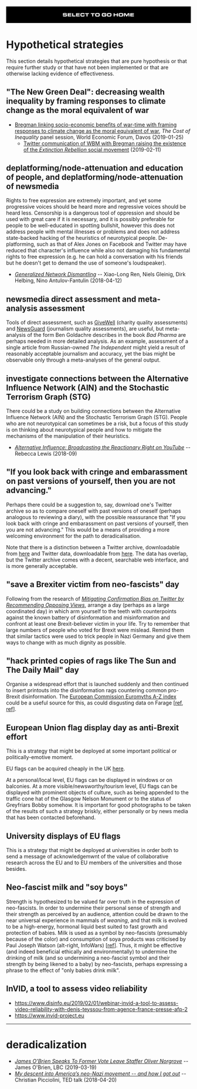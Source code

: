 [![](https://raw.githubusercontent.com/wdbm/InfoPeace/master/media/InfoPeace_home.png)](https://github.com/wdbm/InfoPeace/blob/master/README.md)

# Hypothetical strategies

This section details hypothetical strategies that are pure hypothesis or that require further study or that have not been implemented or that are otherwise lacking evidence of effectiveness.

## "The New Green Deal": decreasing wealth inequality by framing responses to climate change as the moral equivalent of war

- [Bregman linking socio-economic benefits of war-time with framing responses to climate change as the moral equivalent of war](https://www.youtube.com/watch?v=r5LtFnmPruU&t=14m40s), *The Cost of Inequality* panel session, World Economic Forum, Davos (2019-01-25)
    - [Twitter communication of WBM with Bregman raising the existence of the *Extinction Rebellion* social movement](https://twitter.com/WBreadenMadden/status/1095123727749185536) (2019-02-11)

## deplatforming/node-attenuation and education of people, and deplatforming/node-attenuation of newsmedia

Rights to free expression are extremely important, and yet some progressive voices should be heard more and regressive voices should be heard less. Censorship is a dangerous tool of oppression and should be used with great care if it is necessary, and it is possibly preferable for people to be well-educated in spotting bullshit, however this does not address people with mental illnesses or problems and does not address state-backed hacking of the heuristics of neurotypical people. De-platforming, such as that of Alex Jones on Facebook and Twitter may have reduced that character's influence while also not damaging his fundamental rights to free expression (e.g. he can hold a conversation with his friends but he doesn't get to demand the use of someone's loudspeaker).

- [*Generalized Network Dismantling*](https://arxiv.org/abs/1801.01357) -- Xiao-Long Ren, Niels Gleinig, Dirk Helbing, Nino Antulov-Fantulin (2018-04-12)

## newsmedia direct assessment and meta-analysis assessment

Tools of direct assessment, such as [GiveWell](https://www.givewell.org) (charity quality assessments) and [NewsGuard](https://www.newsguardtech.com) (journalism quality assessments), are useful, but meta-analysis of the form Ben Goldachre describes in the book *Bad Pharma* are perhaps needed in more detailed analysis. As an example, assessment of a single article from Russian-owned *The Independent* might yield a result of reasonably acceptable journalism and accuracy, yet the bias might be observable only through a meta-analyses of the general output.

## investigate connections between the Alternative Influence Network (AIN) and the Stochastic Terrorism Graph (STG)

There could be a study on building connections between the Alternative Influence Network (AIN) and the Stochastic Terrorism Graph (STG). People who are not neurotypical can sometimes be a risk, but a focus of this study is on thinking about neurotypical people and how to mitigate the mechanisms of the manipulation of their heuristics.

- [*Alternative Influence: Broadcasting the Reactionary Right on YouTube*](https://datasociety.net/wp-content/uploads/2018/09/DS_Alternative_Influence.pdf) -- Rebecca Lewis (2018-09)

## "If you look back with cringe and embarassment on past versions of yourself, then you are not advancing."

Perhaps there could be a suggestion to, say, download one's Twitter archive so as to compare oneself with past versions of oneself (perhaps analogous to reviewing a diary), with the possible reassurance that "If you look back with cringe and embarassment on past versions of yourself, then you are not advancing." This would be a means of providing a more welcoming environment for the path to deradicalisation.

Note that there is a distinction between a Twitter archive, downloadable from [here](https://twitter.com/settings/account) and Twitter data, downloadable from [here](https://twitter.com/settings/your_twitter_data). The data has overlap, but the Twitter archive comes with a decent, searchable web interface, and is more generally acceptable.

## "save a Brexiter victim from neo-fascists" day

Following from the research of [*Mitigating Confirmation Bias on Twitter by Recommending Opposing Views*](https://arxiv.org/abs/1809.03901), arrange a day (perhaps as a large coordinated day) in which arm yourself to the teeth with counterpoints against the known battery of disinformation and misinformation and confront at least one Brexit-believer victim in your life. Try to remember that large numbers of people who voted for Brexit were mislead. Remind them that similar tactics were used to trick people in Nazi Germany and give them ways to change with as much dignity as possible.

## "hack printed copies of rags like The Sun and The Daily Mail" day

Organise a widespread effort that is launched suddenly and then continued to insert printouts into the disinformation rags countering common pro-Brexit disinformation. The [European Commission Euromyths A-Z index](https://blogs.ec.europa.eu/ECintheUK/euromyths-a-z-index) could be a useful source for this, as could disgusting data on Farage [[ref](https://www.scribd.com/doc/169454715/Nigel-Farage-1981-school-letter), [ref](https://www.theguardian.com/politics/2018/nov/25/why-wont-nigel-farage-answer-my-brexit-questions)].

## European Union flag display day as anti-Brexit effort

This is a strategy that might be deployed at some important political or politically-emotive moment.

EU flags can be acquired cheaply in the UK [here](https://www.amazon.co.uk/gp/product/B0044X2BXI).

At a personal/local level, EU flags can be displayed in windows or on balconies. At a more visible/newsworthy/tourism level, EU flags can be displayed with prominent objects of culture, such as being appended to the traffic cone hat of the Glasgow Nelson Monument or to the status of Greyfriars Bobby somehow. It is important for good photographs to be taken of the results of such a strategy briskly, either personally or by news media that has been contacted beforehand.

## University displays of EU flags

This is a strategy that might be deployed at universities in order both to send a message of acknowledgemwnt of the value of collaborative research across the EU and to EU members of the universities and those besides.

## Neo-fascist milk and "soy boys"

Strength is hypothesized to be valued far over truth in the expression of neo-fascists. In order to undermine their personal sense of strength and their strength as perceived by an audience, attention could be drawn to the near universal experience in mammals of *weaning*, and that milk is evolved to be a high-energy, hormonal liquid best suited to fast growth and protection of babies. Milk is used as a symbol by neo-fascists (presumably because of the color) and consumption of soya products was criticised by Paul Joseph Watson (alt-right, InfoWars) [[ref](https://www.youtube.com/watch?v=FTSvLKY7HEk)]. Thus, it might be effective (and indeed beneficial ethically and environmentally) to undermine the drinking of milk (and so undermining a neo-fascist symbol and their strength by being likened to a baby) by neo-fascists, perhaps expressing a phrase to the effect of "only babies drink milk".

## InVID, a tool to assess video reliability

- <https://www.disinfo.eu/2019/02/01/webinar-invid-a-tool-to-assess-video-reliability-with-denis-teyssou-from-agence-france-presse-afp-2>
- <https://www.invid-project.eu>

---

# deradicalization

- [*James O'Brien Speaks To Former Vote Leave Staffer Oliver Norgrove*](https://www.youtube.com/watch?v=MGwz-u5otzk) -- James O'Brien, LBC (2019-03-19)
- [*My descent into America’s neo-Nazi movement -- and how I got out*](https://www.youtube.com/watch?v=VM6HZqQKhok&t=780s) -- Christian Picciolini, TED talk (2018-04-20)
